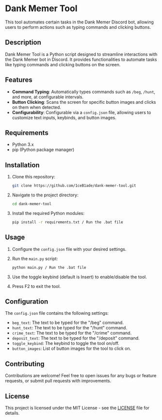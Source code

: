 # Dank Memer Tool

This tool automates certain tasks in the Dank Memer Discord bot, allowing users to perform actions such as typing commands and clicking buttons.

## Description

Dank Memer Tool is a Python script designed to streamline interactions with the Dank Memer bot in Discord. It provides functionalities to automate tasks like typing commands and clicking buttons on the screen.

## Features

- **Command Typing**: Automatically types commands such as `/beg`, `/hunt`, and more, at configurable intervals.
- **Button Clicking**: Scans the screen for specific button images and clicks on them when detected.
- **Configurability**: Configurable via a `config.json` file, allowing users to customize text inputs, keybinds, and button images.

## Requirements

- Python 3.x
- pip (Python package manager)

## Installation

1. Clone this repository:

    ```bash
    git clone https://github.com/1ceB1ade/dank-memer-tool.git
    ```

2. Navigate to the project directory:

    ```bash
    cd dank-memer-tool
    ```

3. Install the required Python modules:

    ```bash
    pip install -r requirements.txt / Run the .bat file
    ```

## Usage

1. Configure the `config.json` file with your desired settings.
2. Run the `main.py` script:

    ```bash
    python main.py / Run the .bat file
    ```

3. Use the toggle keybind (default is Insert) to enable/disable the tool.
4. Press F2 to exit the tool.

## Configuration

The `config.json` file contains the following settings:

- `beg_text`: The text to be typed for the "/beg" command.
- `hunt_text`: The text to be typed for the "/hunt" command.
- `crime_text`: The text to be typed for the "/crime" command.
- `deposit_text`: The text to be typed for the "/deposit" command.
- `toggle_keybind`: The keybind to toggle the tool on/off.
- `button_images`: List of button images for the tool to click on.

## Contributing

Contributions are welcome! Feel free to open issues for any bugs or feature requests, or submit pull requests with improvements.

## License

This project is licensed under the MIT License - see the [LICENSE](LICENSE) file for details.
